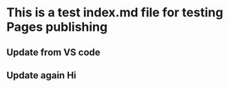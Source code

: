 # This is a test index.md file for testing Pages publishing

## Update from VS code

## Update again Hi